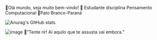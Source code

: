 🌷Olá mundo, seja muito bem-vindo!
🎒 Estudante disciplina Pensamento Computacional
📍Pato Branco-Paraná

![Anurag's GitHub stats](https://github-readme-stats.vercel.app/api?username=Ana-Lara-Rodrigues&show_icons=true&theme=buefy)

![image](https://github.com/user-attachments/assets/56045034-0b01-485d-bcb1-ee4f0ae115ef) 🌙“Tente rir! Aí aquilo que te assusta vai embora.”


